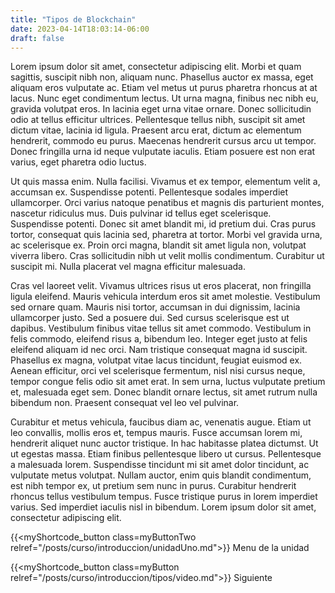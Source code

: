 ```yaml
---
title: "Tipos de Blockchain"
date: 2023-04-14T18:03:14-06:00
draft: false
---
```


Lorem ipsum dolor sit amet, consectetur adipiscing elit. Morbi et quam sagittis, suscipit nibh non, aliquam nunc. Phasellus auctor ex massa, eget aliquam eros vulputate ac. Etiam vel metus ut purus pharetra rhoncus at at lacus. Nunc eget condimentum lectus. Ut urna magna, finibus nec nibh eu, gravida volutpat eros. In lacinia eget urna vitae ornare. Donec sollicitudin odio at tellus efficitur ultrices. Pellentesque tellus nibh, suscipit sit amet dictum vitae, lacinia id ligula. Praesent arcu erat, dictum ac elementum hendrerit, commodo eu purus. Maecenas hendrerit cursus arcu ut tempor. Donec fringilla urna id neque vulputate iaculis. Etiam posuere est non erat varius, eget pharetra odio luctus.

Ut quis massa enim. Nulla facilisi. Vivamus et ex tempor, elementum velit a, accumsan ex. Suspendisse potenti. Pellentesque sodales imperdiet ullamcorper. Orci varius natoque penatibus et magnis dis parturient montes, nascetur ridiculus mus. Duis pulvinar id tellus eget scelerisque. Suspendisse potenti. Donec sit amet blandit mi, id pretium dui. Cras purus tortor, consequat quis lacinia sed, pharetra at tortor. Morbi vel gravida urna, ac scelerisque ex. Proin orci magna, blandit sit amet ligula non, volutpat viverra libero. Cras sollicitudin nibh ut velit mollis condimentum. Curabitur ut suscipit mi. Nulla placerat vel magna efficitur malesuada.

Cras vel laoreet velit. Vivamus ultrices risus ut eros placerat, non fringilla ligula eleifend. Mauris vehicula interdum eros sit amet molestie. Vestibulum sed ornare quam. Mauris nisi tortor, accumsan in dui dignissim, lacinia ullamcorper justo. Sed a posuere dui. Sed cursus scelerisque est ut dapibus. Vestibulum finibus vitae tellus sit amet commodo. Vestibulum in felis commodo, eleifend risus a, bibendum leo. Integer eget justo at felis eleifend aliquam id nec orci. Nam tristique consequat magna id suscipit. Phasellus ex magna, volutpat vitae lacus tincidunt, feugiat euismod ex. Aenean efficitur, orci vel scelerisque fermentum, nisl nisi cursus neque, tempor congue felis odio sit amet erat. In sem urna, luctus vulputate pretium et, malesuada eget sem. Donec blandit ornare lectus, sit amet rutrum nulla bibendum non. Praesent consequat vel leo vel pulvinar.

Curabitur et metus vehicula, faucibus diam ac, venenatis augue. Etiam ut leo convallis, mollis eros et, tempus mauris. Fusce accumsan lorem mi, hendrerit aliquet nunc auctor tristique. In hac habitasse platea dictumst. Ut ut egestas massa. Etiam finibus pellentesque libero ut cursus. Pellentesque a malesuada lorem. Suspendisse tincidunt mi sit amet dolor tincidunt, ac vulputate metus volutpat. Nullam auctor, enim quis blandit condimentum, est nibh tempor ex, ut pretium sem nunc in purus. Curabitur hendrerit rhoncus tellus vestibulum tempus. Fusce tristique purus in lorem imperdiet varius. Sed imperdiet iaculis nisl in bibendum. Lorem ipsum dolor sit amet, consectetur adipiscing elit.

{{<myShortcode_button class=myButtonTwo relref="/posts/curso/introduccion/unidadUno.md">}} Menu de la unidad

{{<myShortcode_button class=myButton relref="/posts/curso/introduccion/tipos/video.md">}} Siguiente